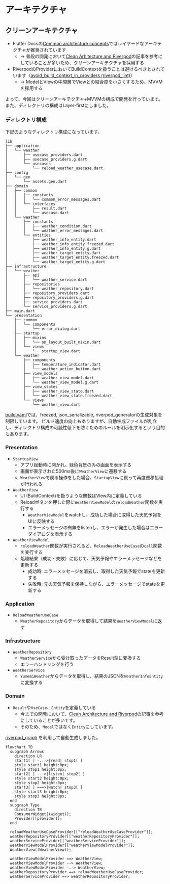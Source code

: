 # アーキテクチャ

## クリーンアーキテクチャ

- Flutter Docsの[Common architecture concepts](https://docs.flutter.dev/app-architecture/concepts)ではレイヤードなアーキテクチャが推奨されています
  - → 普段の開発において[Clean Arhitecture and Riverpod](https://otakoyi.software/blog/flutter-clean-architecture-with-riverpod-and-supabase)の記事を参考にしていることが多いため、クリーンアーキテクチャを採用する
- RiverpodのProviderにおいてBuildContextを扱うことは避けるべきとされています（[avoid_build_context_in_providers (riverpod_lint)](https://pub.dev/packages/riverpod_lint#avoid_build_context_in_providers-riverpod_generator-only)）
  - → ModelとViewの中間層でViewとの結合度を小さくするため、MVVMを採用する

よって、今回はクリーンアーキテクチャ+MVVMの構成で開発を行っています。
また、ディレクトリの構成はLayer-firstにしました。

### ディレクトリ構成

下記のようなディレクトリ構成になっています。

```
lib
├── application
│   └── weather
│       ├── usecase_providers.dart
│       ├── usecase_providers.g.dart
│       └── usecases
│           └── reload_weather_usecase.dart
├── config
│   └── gen
│       └── assets.gen.dart
├── domain
│   ├── common
│   │   ├── constants
│   │   │   └── common_error_messages.dart
│   │   └── interfaces
│   │       ├── result.dart
│   │       └── usecase.dart
│   └── weather
│       ├── constants
│       │   ├── weather_condition.dart
│       │   └── weather_error_messages.dart
│       └── entities
│           ├── weather_info_entity.dart
│           ├── weather_info_entity.freezed.dart
│           ├── weather_info_entity.g.dart
│           ├── weather_target_entity.dart
│           ├── weather_target_entity.freezed.dart
│           └── weather_target_entity.g.dart
├── infrastructure
│   └── weather
│       ├── api
│       │   └── weather_service.dart
│       ├── repositories
│       │   └── weather_repository.dart
│       ├── repository_providers.dart
│       ├── repository_providers.g.dart
│       ├── service_providers.dart
│       └── service_providers.g.dart
├── main.dart
└── presentation
    ├── common
    │   └── components
    │       └── error_dialog.dart
    ├── startup
    │   ├── mixins
    │   │   └── on_layout_built_mixin.dart
    │   └── views
    │       └── startup_view.dart
    └── weather
        ├── components
        │   ├── temperature_indicator.dart
        │   └── weather_action_button.dart
        ├── view_models
        │   ├── weather_view_model.dart
        │   └── weather_view_model.g.dart
        ├── view_states
        │   ├── weather_view_state.dart
        │   └── weather_view_state.freezed.dart
        └── views
            └── weather_view.dart
```

[build.yaml](./build.yaml)では、freezed, json_serializable, riverpod_generatorの生成対象を制限しています。
ビルド速度の向上もありますが、自動生成ファイルが乱立し、ディレクトリ構成の可読性低下を防ぐためのルールを明示化するという目的もあります。

### Presentation

- `StartupView`
  - アプリ起動時に開かれ、緑色背景のみの画面を表示する
  - 画面が表示された500ms後に`WeatherView`に遷移する
  - `WeatherView`で戻る操作をした場合、`StartupView`に戻って再度遷移処理が行われる
- `WeatherView`
  - UI (BuildContext)を扱うような関数はView内に定義している
  - Reloadボタンを押した際に`WeatherViewModel`の`reloadWeather`関数を実行する
    - `WeatherViewModel`をwatchし、成功した場合に取得した天気予報をUIに反映する
    - エラーメッセージの有無をlistenし、エラーが発生した場合はエラーダイアログを表示する
- `WeatherViewModel`
  - `reloadWeather`関数が実行されると、`ReloadWeatherUseCase`の`call`関数を実行する
  - 処理結果（成功・失敗）に応じて、天気予報やエラーメッセージなどを更新する
    - 成功時: エラーメッセージを消去し、取得した天気予報でstateを更新する
    - 失敗時: 元の天気予報を保持しながら、エラーメッセージでstateを更新する

### Application

- `ReloadWeatherUseCase`
  - `WeatherRepository`からデータを取得して結果を`WeatherViewModel`に返す

### Infrastructure

- `WeatherRepository`
  - `WeatherService`から受け取ったデータをResult型に変換する
  - エラーハンドリングを行う
- `WeatherService`
  - `YumemiWeather`からデータを取得し、結果のJSONを`WeatherInfoEntity`に変換する

### Domain

- `Result`や`UseCase`、`Entity`を定義している
  - 今までの開発において、[Clean Architecture and Riverpod](https://otakoyi.software/blog/flutter-clean-architecture-with-riverpod-and-supabase)の記事を参考にしていることが多いです。
  - そのため、`Model`ではなく`Entity`にしています。

[riverpod_graph](https://github.com/rrousselGit/riverpod/tree/master/packages/riverpod_graph) を利用して自動生成しました。

```mermaid
flowchart TB
  subgraph Arrows
    direction LR
    start1[ ] -..->|read| stop1[ ]
    style start1 height:0px;
    style stop1 height:0px;
    start2[ ] --->|listen| stop2[ ]
    style start2 height:0px;
    style stop2 height:0px;
    start3[ ] ===>|watch| stop3[ ]
    style start3 height:0px;
    style stop3 height:0px;
  end
  subgraph Type
    direction TB
    ConsumerWidget((widget));
    Provider[[provider]];
  end

  reloadWeatherUseCaseProvider[["reloadWeatherUseCaseProvider"]];
  weatherRepositoryProvider[["weatherRepositoryProvider"]];
  weatherServiceProvider[["weatherServiceProvider"]];
  weatherViewModelProvider[["weatherViewModelProvider"]];
  WeatherView((WeatherView));

  weatherViewModelProvider ==> WeatherView;
  weatherViewModelProvider --> WeatherView;
  weatherViewModelProvider -.-> WeatherView;
  weatherRepositoryProvider ==> reloadWeatherUseCaseProvider;
  weatherServiceProvider ==> weatherRepositoryProvider;
```
